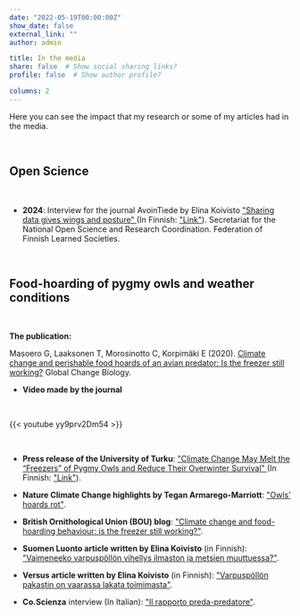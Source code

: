 ```yaml
---
date: "2022-05-19T00:00:00Z"
show_date: false
external_link: ""
author: admin

title: In the media
share: false  # Show social sharing links?
profile: false  # Show author profile?

columns: 2
---
```



Here you can see the impact that my research or some of my articles had in the media.

<p>&nbsp;</p>

## Open Science

<p>&nbsp;</p>

- __2024__: Interview for the journal AvoinTiede by Elina Koivisto <a href="https://avointiede.fi/en/news/sharing-gives-data-wings-and-posture" target="_blank" rel="noopener noreferrer">"Sharing data gives wings and posture" </a> (In Finnish: <a href="https://avointiede.fi/fi/ajankohtaista/avoin-jakaminen-antaa-aineistolle-siivet-ja-ryhtia-haastattelussa-giulia-masoero" target="_blank" rel="noopener noreferrer">"Link"</a>). Secretariat for the National Open Science and Research Coordination. Federation of Finnish Learned Societies.

<p>&nbsp;</p>

## Food-hoarding of pygmy owls and weather conditions

<p>&nbsp;</p>

__The publication:__

Masoero G, Laaksonen T, Morosinotto C, Korpimäki E (2020). <a href="https://onlinelibrary.wiley.com/doi/10.1111/gcb.15250" target="_blank" rel="noopener noreferrer">Climate change and perishable food hoards of an avian predator: Is the freezer still working?</a> Global Change Biology.

- __Video made by the journal__

<p>&nbsp;</p>

{{< youtube yy9prv2Dm54 >}}

<p>&nbsp;</p>

- __Press release of the University of Turku__: <a href="https://www.utu.fi/en/news/press-release/climate-change-may-melt-the-freezers-of-pygmy-owls-and-reduce-their-overwinter" target="_blank" rel="noopener noreferrer">"Climate Change May Melt the “Freezers” of Pygmy Owls and Reduce Their Overwinter Survival" </a> (In Finnish: <a href="https://www.utu.fi/fi/ajankohtaista/mediatiedote/ilmastonmuutos-voi-sulattaa-varpuspollojen-pakastimet-ja-lisata-pollojen" target="_blank" rel="noopener noreferrer">"Link"</a>).  

- __Nature Climate Change highlights by Tegan Armarego-Marriott__: <a href="https://www.nature.com/articles/s41558-020-0903-0" target="_blank" rel="noopener noreferrer">"Owls’ hoards rot"</a>.

- __British Ornithological Union (BOU) blog__: <a href="https://bou.org.uk/blog-masoero-pygmy-owl-climate-change-food-hoard/" target="_blank" rel="noopener noreferrer">"Climate change and food-hoarding behaviour: is the freezer still working?"</a>.

- __Suomen Luonto article written by Elina Koivisto__ (in Finnish): <a href="https://suomenluonto.fi/artikkelit/vaimeneeko-varpuspollon-vihellys-ilmaston-ja-metsien-muuttuessa/" target="_blank" rel="noopener noreferrer">"Vaimeneeko varpuspöllön vihellys ilmaston ja metsien muuttuessa?"</a>.

- __Versus article written by Elina Koivisto__ (in Finnish): <a href="https://www.versuslehti.fi/kriittinen-tila/varpuspollon-pakastin-on-vaarassa-lakata-toimimasta/" target="_blank" rel="noopener noreferrer">"Varpuspöllön pakastin on vaarassa lakata toimimasta"</a>.
  
- __Co.Scienza__ interview (In Italian): <a href="https://open.spotify.com/episode/6JLE3wuBQZVvcOHVCHE01J?si=C_eGsOrIRriHwBnkbf5XtQ" target="_blank" rel="noopener noreferrer">"Il rapporto preda-predatore"</a>.
